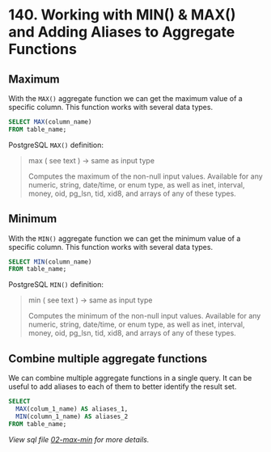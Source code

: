 # 140. Working with MIN() & MAX() and Adding Aliases to Aggregate Functions

## Maximum

With the `MAX()` aggregate function we can get the maximum value of a specific column. This function works with several data types.

```sql
SELECT MAX(column_name)
FROM table_name;
```

PostgreSQL `MAX()` definition:

> max ( see text ) → same as input type
>
> Computes the maximum of the non-null input values. Available for any numeric, string, date/time, or enum type, as well as inet, interval, money, oid, pg_lsn, tid, xid8, and arrays of any of these types.

## Minimum

With the `MIN()` aggregate function we can get the minimum value of a specific column. This function works with several data types.

```sql
SELECT MIN(column_name)
FROM table_name;
```

PostgreSQL `MIN()` definition:

> min ( see text ) → same as input type
>
> Computes the minimum of the non-null input values. Available for any numeric, string, date/time, or enum type, as well as inet, interval, money, oid, pg_lsn, tid, xid8, and arrays of any of these types.

## Combine multiple aggregate functions

We can combine multiple aggregate functions in a single query. It can be useful to add aliases to each of them to better identify the result set.

```sql
SELECT
  MAX(colum_1_name) AS aliases_1,
  MIN(column_1_name) AS aliases_2
FROM table_name;
```

_View sql file [02-max-min](./sql/02-max-min.sql) for more details._
